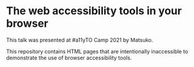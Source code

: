 # The web accessibility tools in your browser

This talk was presented at #a11yTO Camp 2021 by Matsuko.

This repository contains HTML pages that are intentionally inaccessible to demonstrate the use of browser accessibility tools.
